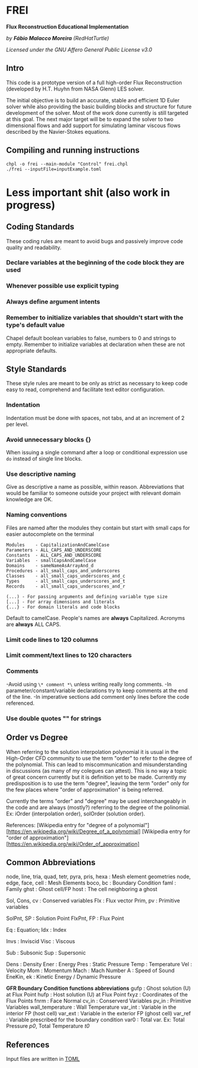 # FREI
**Flux Reconstruction Educational Implementation**

_by **Fábio Malacco Moreira** (RedHatTurtle)_

_Licensed under the GNU Affero General Public License v3.0_

## Intro
This code is a prototype version of a full high-order Flux Reconstruction (developed by H.T. Huyhn from NASA Glenn) LES
solver.

The initial objective is to build an accurate, stable and efficient 1D Euler solver while also providing the basic
building blocks and structure for future development of the solver. Most of the work done currently is still targeted at
this goal. The next major target will be to expand the solver to two dimensional flows and add support for simulating laminar
viscous flows described by the Navier-Stokes equations.

## Compiling and running instructions

```
chpl -o frei --main-module "Control" frei.chpl
./frei --inputFile=inputExample.toml
```

# Less important shit (also work in progress)



## Coding Standards
These coding rules are meant to avoid bugs and passively improve code quality and readability.

### Declare variables at the beginning of the code block they are used

### Whenever possible use explicit typing

### Always define argument intents

### Remember to initialize variables that shouldn't start with the type's default value
Chapel default boolean variables to false, numbers to 0 and strings to empty. Remember to initialize variables at
declaration when these are not appropriate defaults.



## Style Standards
These style rules are meant to be only as strict as necessary to keep code easy to read, comprehend and facilitate
text editor configuration.

### Indentation
Indentation must be done with spaces, not tabs, and at an increment of 2 per level.

### Avoid unnecessary blocks {}
When issuing a single command after a loop or conditional expression use `do` instead of single line blocks.

### Use descriptive naming
Give as descriptive a name as possible, within reason. Abbreviations that would be familiar to someone outside your
project with relevant domain knowledge are OK.

### Naming conventions
Files are named after the modules they contain but start with small caps for easier autocomplete on the terminal

```
Modules    - CapitalizationAndCamelCase
Parameters - ALL_CAPS_AND_UNDERSCORE
Constants  - ALL_CAPS_AND_UNDERSCORE
Variables  - smallCapsAndCamelCase
Domains    - sameNameAsArrayAnd_d
Procedures - all_small_caps_and_underscores
Classes    - all_small_caps_underscores_and_c
Types      - all_small_caps_underscores_and_t
Records    - all_small_caps_underscores_and_r
```

```
(...) - For passing arguments and defining variable type size
[...] - For array dimensions and literals
{...} - For domain literals and code blocks
```

Default to camelCase.
People's names are **always** Capitalized.
Acronyms are **always** ALL CAPS.

### Limit code lines to 120 columns

### Limit comment/text lines to 120 characters

### Comments
-Avoid using `\* comment *\` unless writing really long comments.
-In parameter/constant/variable declarations try to keep comments at the end of the line.
-In imperative sections add comment only lines before the code referenced.

### Use double quotes "" for strings

## Order vs Degree

When referring to the solution interpolation polynomial it is usual in the High-Order CFD community to use the term
"order" to refer to the degree of the polynomial. This can lead to miscommunication and misunderstanding in discussions
(as many of my colegues can attest). This is no way a topic of great concern currently but it is definition yet to be
made. Currently my predisposition is to use the term "degree", leaving the term "order" only for the few places where
"order of approximation" is being referred.

Currently the terms "order" and "degree" may be used interchangeably in the code and are always (mostly?) referring to
the degree of the polinomial. Ex: iOrder (interpolation order), solOrder (solution order).

References:
[Wikipedia entry for "degree of a polynomial"][https://en.wikipedia.org/wiki/Degree_of_a_polynomial]
[Wikipedia entry for "order of approximation"][https://en.wikipedia.org/wiki/Order_of_approximation]

## Common Abbreviations

node, line, tria, quad, tetr, pyra, pris, hexa : Mesh element geometries
node, edge, face, cell : Mesh Elements
boco, bc : Boundary Condition
faml : Family
ghst : Ghost cell/FP
host : The cell neighboring a ghost

Sol, Cons, cv : Conserved variables
Flx           : Flux vector
     Prim, pv : Primitive variables

SolPnt, SP : Solution Point
FlxPnt, FP : Flux Point

Eq : Equation;
Idx : Index

Invs : Inviscid
Visc : Viscous

Sub : Subsonic
Sup : Supersonic

Dens : Density
Ener : Energy
Pres : Static Pressure
Temp : Temperature
Vel  : Velocity
Mom  : Momentum
Mach : Mach Number
A    : Speed of Sound
EneKin, ek : Kinetic Energy / Dynamic Pressure


**GFR Boundary Condition functions abbreviations**
gufp : Ghost solution (U) at Flux Point
hufp : Host solution (U) at Flux Point
fxyz : Coordinates of the Flux Points
fnrm : Face Normal
cv_in : Conserverd Variables
pv_in : Primitive Variables
wall_temperature : Wall Temperature
var_int : Variable in the interior FP (host cell)
var_ext : Variable in the exterior FP (ghost cell)
var_ref : Variable prescribed for the boundary condition
var0    : Total var. Ex: Total Pressure *p0*, Total Temperature *t0*

## References

Input files are written in [TOML](https://toml.io/en/)
